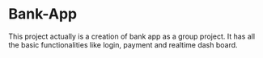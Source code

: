 # Bank-App
This project actually is a creation of bank app as a group project. It has all the basic functionalities like login, payment and realtime dash board.
